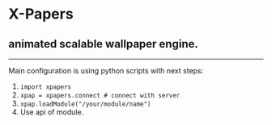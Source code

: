 # X-Papers
## animated scalable wallpaper engine.
--------

Main configuration is using python scripts with next steps:
1) ```import xpapers```
2) ```xpap = xpapers.connect # connect with server```
3) ```xpap.loadModule("/your/module/name")```
4) Use api of module.
